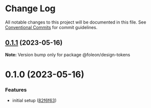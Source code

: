 # Change Log

All notable changes to this project will be documented in this file.
See [Conventional Commits](https://conventionalcommits.org) for commit guidelines.

## [0.1.1](https://github.com/emunhoz/foleon-project/compare/@foleon/design-tokens@0.1.0...@foleon/design-tokens@0.1.1) (2023-05-16)

**Note:** Version bump only for package @foleon/design-tokens

# 0.1.0 (2023-05-16)

### Features

- initial setup ([82f6f63](https://github.com/emunhoz/foleon-project/commit/82f6f6392cd3ebc1705bb6bbc20bdd67049e5c17))

